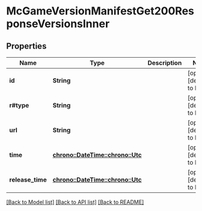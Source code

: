 # McGameVersionManifestGet200ResponseVersionsInner

## Properties
Name | Type | Description | Notes
------------ | ------------- | ------------- | -------------
**id** | **String** |  | [optional] [default to None]
**r#type** | **String** |  | [optional] [default to None]
**url** | **String** |  | [optional] [default to None]
**time** | [**chrono::DateTime::<chrono::Utc>**](DateTime.md) |  | [optional] [default to None]
**release_time** | [**chrono::DateTime::<chrono::Utc>**](DateTime.md) |  | [optional] [default to None]

[[Back to Model list]](../README.md#documentation-for-models) [[Back to API list]](../README.md#documentation-for-api-endpoints) [[Back to README]](../README.md)


